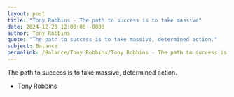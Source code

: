 ```yaml
---
layout: post
title: "Tony Robbins - The path to success is to take massive"
date: 2024-12-28 12:00:00 -0000
author: Tony Robbins
quote: "The path to success is to take massive, determined action."
subject: Balance
permalink: /Balance/Tony Robbins/Tony Robbins - The path to success is to take massive
---
```


The path to success is to take massive, determined action.

- Tony Robbins
